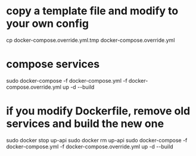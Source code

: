 # copy a template file and modify to your own config
cp docker-compose.override.yml.tmp docker-compose.override.yml

# compose services
sudo docker-compose -f docker-compose.yml -f docker-compose.override.yml up -d --build

# if you modify Dockerfile, remove old services and build the new one
sudo docker stop up-api
sudo docker rm up-api
sudo docker-compose -f docker-compose.yml -f docker-compose.override.yml up -d --build
